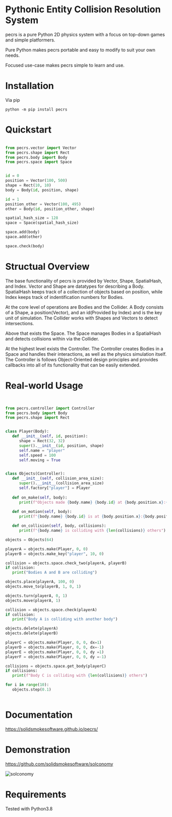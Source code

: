 # Pythonic Entity Collision Resolution System

pecrs is a pure Python 2D physics system with a focus on top-down games and simple platformers. 

Pure Python makes pecrs portable and easy to modify to suit your own needs.

Focused use-case makes pecrs simple to learn and use.

# Installation

Via pip

`python -m pip install pecrs`

# Quickstart
```python

from pecrs.vector import Vector
from pecrs.shape import Rect
from pecrs.body import Body
from pecrs.space import Space


id = 0
position = Vector(100, 500)
shape = Rect(10, 10)
body = Body(id, position, shape)

id = 1
position_other = Vector(100, 495)
other = Body(id, position_other, shape)

spatial_hash_size = 128
space = Space(spatial_hash_size)

space.add(body)
space.add(other)

space.check(body)
```

# Structual Overview

The base functionality of pecrs is provided by Vector, Shape, SpatialHash, and Index. Vector and Shape are datatypes for describing a Body. SpatialHash keeps track of a collection of objects based on position, while Index keeps track of indentification numbers for Bodies.

At the core level of operations are Bodies and the Collider. A Body consists of a Shape, a position(Vector), and an id(Provided by Index) and is the key unit of simulation. The Collider works with Shapes and Vectors to detect intersections.

Above that exists the Space. The Space manages Bodies in a SpatialHash and detects collisions within via the Collider.

At the highest level exists the Controller. The Controller creates Bodies in a Space and handles their interactions, as well as the physics simulation itself. The Controller is follows Object-Oriented design principles and provides callbacks into all of its functionality that can be easily extended. 

# Real-world Usage
```python


from pecrs.controller import Controller
from pecrs.body import Body
from pecrs.shape import Rect


class Player(Body):
   def __init__(self, id, position):
      shape = Rect(32, 32)
      super().__init__(id, position, shape)
      self.name = "player"
      self.speed = 100
      self.moving = True


class Objects(Controller):
   def __init__(self, collision_area_size):
      super().__init__(collision_area_size)
      self.factory["player"] = Player
      
   def on_make(self, body):
      print(f"Objects made {body.name} {body.id} at {body.position.x}:{body.position.y}")
      
   def on_motion(self, body):
      print(f"{body.name} {body.id} is at {body.position.x}:{body.position.y}")

   def on_collision(self, body, collisions):
      print(f"{body.name} is colliding with {len(collisions)} others")

objects = Objects(64)

playerA = objects.make(Player, 0, 0)
playerB = objects.make_key("player", 10, 0)

collision = objects.space.check_two(playerA, playerB)
if collision:
   print("Bodies A and B are colliding")

objects.place(playerA, 100, 0)
objects.move_to(playerB, 1, 0, 1)

objects.turn(playerA, 0, 1)
objects.move(playerA, 1)

collision = objects.space.check(playerA)
if collision:
   print("Body A is colliding with another body")

objects.delete(playerA)
objects.delete(playerB)

playerC = objects.make(Player, 0, 0, dx=1)
playerD = objects.make(Player, 0, 0, dx=-1)
playerE = objects.make(Player, 0, 0, dy =1)
playerF = objects.make(Player, 0, 0, dy =-1)

collisions = objects.space.get_body(playerC)
if collisions:
   print(f"Body C is colliding with {len(collisions)} others")

for i in range(10):
   objects.step(0.1)
   
```

# Documentation

https://solidsmokesoftware.github.io/pecrs/

# Demonstration

https://github.com/solidsmokesoftware/solconomy

![solconomy](https://camo.githubusercontent.com/de20b3b2014d20a8746f7346e777e323586d5a35/68747470733a2f2f692e696d6775722e636f6d2f566277677664372e706e67)

# Requirements

Tested with Python3.8
